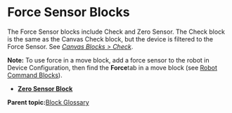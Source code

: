 # Force Sensor Blocks

The Force Sensor blocks include Check and Zero Sensor. The Check block is the same as the Canvas Check block, but the device is filtered to the Force Sensor. See [*Canvas Blocks \> Check*](Canvas-Check.md).

**Note:** To use force in a move block, add a force sensor to the robot in Device Configuration, then find the **Force**tab in a move block \(see [Robot Command Blocks](Robot-Overview.md)\).

-   **[Zero Sensor Block](../TaskCanvasBlockGlossary/Device-ForceSensor-ZeroSensor.md)**  


**Parent topic:**[Block Glossary](../TaskCanvasBlockGlossary/BlockGlossaryOverview.md)

